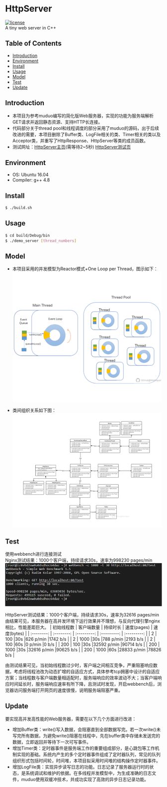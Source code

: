 # HttpServer
[![license](https://img.shields.io/github/license/mashape/apistatus.svg)](https://opensource.org/licenses/MIT)  
A tiny web server in C++

## Table of Contents

- [Introduction](#Introduction)
- [Environment](#Enviroment)
- [Install](#Install)
- [Usage](#Usage)
- [Model](#Model)
- [Test](#Test)
- [Update](#Update)

## Introduction

- 本项目为参考muduo编写的简化版Web服务器，实现的功能为服务端解析GET请求并返回静态资源、支持HTTP长连接。  
- 代码部分关于thread pool和线程调度的部分采用了muduo的源码，出于后续改进的需要，本项目删除了Buffer类、LogFile相关的类、Timer相关的类以及Acceptor类，并重写了HttpResponse、HttpServer等类的成员函数。
- 测试网址：[HttpServer主页](http://39.101.190.70/)(需等待2~5秒)   [HttpServer测试页](http://39.101.190.70/test)

## Environment

- OS: Ubuntu 16.04
- Compiler: g++ 4.8

## Install

```sh
$ ./build.sh
```

## Usage

```sh
$ cd build/Debug/bin
$ ./demo_server [thread_numbers]
```

## Model

-	本项目采用的并发模型为Reactor模式+One Loop per Thread，图示如下：  
![thread_pool](image/threadpool_gh.png)

- 类间组织关系如下图：  
![class](image/uml_class_gh.png)


## Test

使用webbench进行连接测试  
Nginx测试结果：1000个客户端，持续请求30s，速率为998230 pages/min  
![webbench-nginx](image/webbench_nginx.png)  
 
HttpServer测试结果：1000个客户端，持续请求30s，速率为32616 pages/min  
由结果可见，本服务器在高并发环境下运行效果并不理想，与反向代理引擎nginx相比，性能差距巨大。
| 初始线程数 | 客户端数量 | 持续时长 | 速度(pages)  | 速度(bytes)  | 
| :--------: | :--------: | :---------: | :---------: | :---------: |
| 2          |  100       |30s      |626 p/min    |1742 b/s     | 
| 2          | 1000       |30s      |788 p/min    |2193 b/s     | 
| 2          | 100        |60s      |0   p/min    |0    b/s     | 
| 200        | 100        |30s      |32592 p/min  |90714 b/s    | 
| 200        | 1000       |30s      |32616 p/min  |90625 b/s    | 
| 200        | 1000       |60s      |28833 p/min  |78826 b/s    | 


由测试结果可见，当初始线程数过少时，客户端之间相互竞争，严重阻塞响应数据，考虑将线程池改为动态扩增的自适应方式，具体参考tcp拥塞中设计的自适应方案；当线程数与客户端数量相适配时，服务端响应的效率波动不大；当客户端响应时间延长时，服务端响应速率有所下降，且测试时发现，开启webbench后，浏览器访问服务端打开网页的速度很慢，说明服务端阻塞严重。
## Update

要实现高并发高性能的Web服务器，需要在以下几个方面进行改进：
- 增加Buffer类：write()写入数据，会阻塞直到全部数据写完。若一次write()未写完所有数据，为避免write()阻塞在线程中，先在buffer类中存储未发送完的数据，立即返回并等待下一次可写事件。
- 增加Timer类：定时器事件是服务端工作的重要组成部分，是心跳包等工作机制实现的基础。系统内产生的多个定时器事件组成了定时器队列，常见的队列组织形式包括时间轮，时间堆，本项目拟采用时间堆的结构操作定时器事件。
- 增加LogFile类：实现异步读写日志的功能。日志记录了服务器运行时的状态，是系统调试和维护的依据。在多线程并发模型中，为生成准确的日志文件，muduo使用双缓冲技术，并成功实现了高效的异步日志记录功能。

